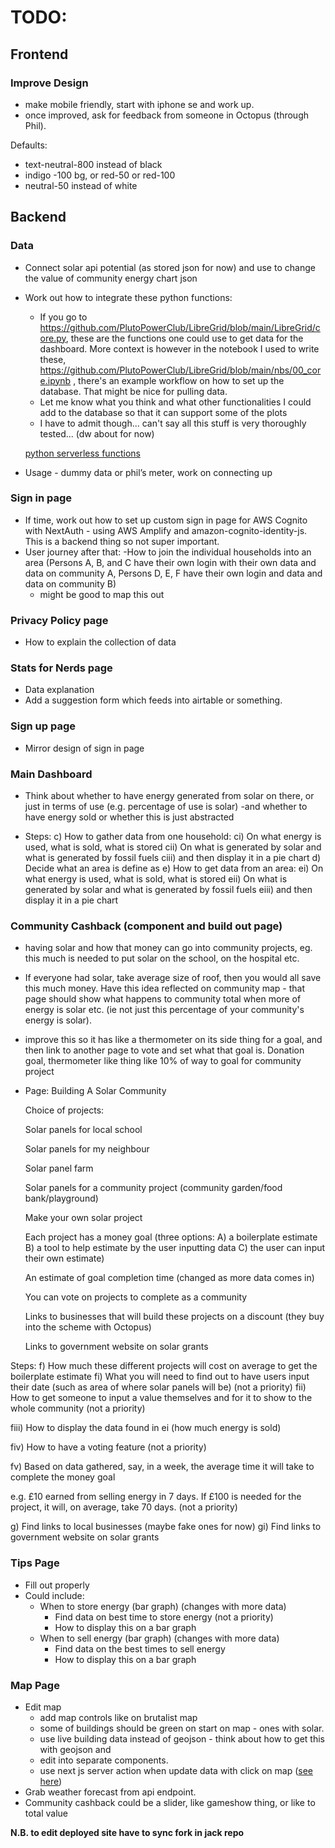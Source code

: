 # TODO:

## Frontend

### Improve Design

- make mobile friendly, start with iphone se and work up.
- once improved, ask for feedback from someone in Octopus (through Phil).

Defaults:

- text-neutral-800 instead of black
- indigo -100 bg, or red-50 or red-100
- neutral-50 instead of white

## Backend

### Data

- Connect solar api potential (as stored json for now) and use to change the value of community energy chart json

- Work out how to integrate these python functions:

  - If you go to https://github.com/PlutoPowerClub/LibreGrid/blob/main/LibreGrid/core.py, these are the functions one could use to get data for the dashboard. More context is however in the notebook I used to write these, https://github.com/PlutoPowerClub/LibreGrid/blob/main/nbs/00_core.ipynb , there's an example workflow on how to set up the database. That might be nice for pulling data.
  - Let me know what you think and what other functionalities I could add to the database so that it can support some of the plots
  - I have to admit though... can't say all this stuff is very thoroughly tested... (dw about for now)

  [python serverless functions](https://www.reddit.com/r/nextjs/comments/1brms6j/python_serverless_function_with_next_js/)

- Usage - dummy data or phil’s meter, work on connecting up

### Sign in page

- If time, work out how to set up custom sign in page for AWS Cognito with NextAuth - using AWS Amplify and amazon-cognito-identity-js. This is a backend thing so not super important.
- User journey after that:
  -How to join the individual households into an area (Persons A, B, and C have their own login with their own data and data on community A, Persons D, E, F have their own login and data and data on community B)
  - might be good to map this out

### Privacy Policy page

- How to explain the collection of data

### Stats for Nerds page

- Data explanation
- Add a suggestion form which feeds into airtable or something.

### Sign up page

- Mirror design of sign in page

### Main Dashboard

- Think about whether to have energy generated from solar on there, or just in terms of use (e.g. percentage of use is solar)
  -and whether to have energy sold or whether this is just abstracted

- Steps:
  c) How to gather data from one household:
  ci) On what energy is used, what is sold, what is stored
  cii) On what is generated by solar and what is generated by fossil fuels
  ciii) and then display it in a pie chart
  d) Decide what an area is define as
  e) How to get data from an area:
  ei) On what energy is used, what is sold, what is stored
  eii) On what is generated by solar and what is generated by fossil fuels
  eiii) and then display it in a pie chart

### Community Cashback (component and build out page)

- having solar and how that money can go into community projects, eg. this much is needed to put solar on the school, on the hospital etc.

- If everyone had solar, take average size of roof, then you would all save this much money. Have this idea reflected on community map - that page should show what happens to community total when more of energy is solar etc. (ie not just this percentage of your community's energy is solar).

- improve this so it has like a thermometer on its side thing for a goal, and then link to another page to vote and set what that goal is. Donation goal, thermometer like thing like 10% of way to goal for community project
- Page:
  Building A Solar Community

  Choice of projects:

  Solar panels for local school

  Solar panels for my neighbour

  Solar panel farm

  Solar panels for a community project (community garden/food bank/playground)

  Make your own solar project

  Each project has a money goal (three options: A) a boilerplate estimate B) a tool to help estimate by the user inputting data C) the user can input their own estimate)

  An estimate of goal completion time (changed as more data comes in)

  You can vote on projects to complete as a community

  Links to businesses that will build these projects on a discount (they buy into the scheme with Octopus)

  Links to government website on solar grants

Steps:
f) How much these different projects will cost on average to get the boilerplate estimate
fi) What you will need to find out to have users input their date (such as area of where solar panels will be) (not a priority)
fii) How to get someone to input a value themselves and for it to show to the whole community (not a priority)

fiii) How to display the data found in ei (how much energy is sold)

fiv) How to have a voting feature (not a priority)

fv) Based on data gathered, say, in a week, the average time it will take to complete the money goal

e.g. £10 earned from selling energy in 7 days. If £100 is needed for the project, it will, on average, take 70 days. (not a priority)

g) Find links to local businesses (maybe fake ones for now)
gi) Find links to government website on solar grants

### Tips Page

- Fill out properly
- Could include:
  - When to store energy (bar graph) (changes with more data)
    - Find data on best time to store energy (not a priority)
    - How to display this on a bar graph
  - When to sell energy (bar graph) (changes with more data)
    - Find data on the best times to sell energy
    - How to display this on a bar graph

### Map Page

- Edit map
  - add map controls like on brutalist map
  - some of buildings should be green on start on map - ones with solar.
  - use live building data instead of geojson - think about how to get this with geojson and
  - edit into separate components.
  - use next js server action when update data with click on map ([see here](https://www.youtube.com/watch?v=O94ESaJtHtM))
- Grab weather forecast from api endpoint.
- Community cashback could be a slider, like gameshow thing, or like to total value

**N.B. to edit deployed site have to sync fork in jack repo**
